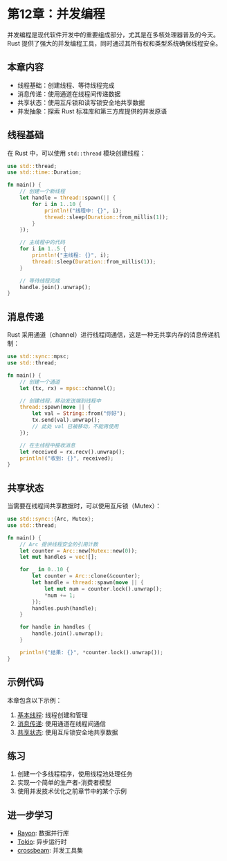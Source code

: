 # 第12章：并发编程

并发编程是现代软件开发中的重要组成部分，尤其是在多核处理器普及的今天。Rust 提供了强大的并发编程工具，同时通过其所有权和类型系统确保线程安全。

## 本章内容

- 线程基础：创建线程、等待线程完成
- 消息传递：使用通道在线程间传递数据
- 共享状态：使用互斥锁和读写锁安全地共享数据
- 并发抽象：探索 Rust 标准库和第三方库提供的并发原语

## 线程基础

在 Rust 中，可以使用 `std::thread` 模块创建线程：

```rust
use std::thread;
use std::time::Duration;

fn main() {
    // 创建一个新线程
    let handle = thread::spawn(|| {
        for i in 1..10 {
            println!("线程中: {}", i);
            thread::sleep(Duration::from_millis(1));
        }
    });

    // 主线程中的代码
    for i in 1..5 {
        println!("主线程: {}", i);
        thread::sleep(Duration::from_millis(1));
    }

    // 等待线程完成
    handle.join().unwrap();
}
```

## 消息传递

Rust 采用通道（channel）进行线程间通信，这是一种无共享内存的消息传递机制：

```rust
use std::sync::mpsc;
use std::thread;

fn main() {
    // 创建一个通道
    let (tx, rx) = mpsc::channel();

    // 创建线程，移动发送端到线程中
    thread::spawn(move || {
        let val = String::from("你好");
        tx.send(val).unwrap();
        // 此处 val 已被移动，不能再使用
    });

    // 在主线程中接收消息
    let received = rx.recv().unwrap();
    println!("收到: {}", received);
}
```

## 共享状态

当需要在线程间共享数据时，可以使用互斥锁（Mutex）：

```rust
use std::sync::{Arc, Mutex};
use std::thread;

fn main() {
    // Arc 提供线程安全的引用计数
    let counter = Arc::new(Mutex::new(0));
    let mut handles = vec![];

    for _ in 0..10 {
        let counter = Arc::clone(&counter);
        let handle = thread::spawn(move || {
            let mut num = counter.lock().unwrap();
            *num += 1;
        });
        handles.push(handle);
    }

    for handle in handles {
        handle.join().unwrap();
    }

    println!("结果: {}", *counter.lock().unwrap());
}
```

## 示例代码

本章包含以下示例：

1. [基本线程](./examples/threads/): 线程创建和管理
2. [消息传递](./examples/message_passing/): 使用通道在线程间通信
3. [共享状态](./examples/shared_state/): 使用互斥锁安全地共享数据

## 练习

1. 创建一个多线程程序，使用线程池处理任务
2. 实现一个简单的生产者-消费者模型
3. 使用并发技术优化之前章节中的某个示例

## 进一步学习

- [Rayon](https://github.com/rayon-rs/rayon): 数据并行库
- [Tokio](https://tokio.rs/): 异步运行时
- [crossbeam](https://github.com/crossbeam-rs/crossbeam): 并发工具集